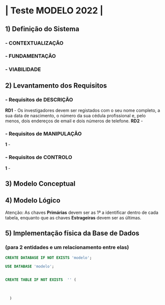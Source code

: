 # | Teste MODELO 2022 |

## 1) Definição do Sistema

### - CONTEXTUALIZAÇÃO

### - FUNDAMENTAÇÃO

### - VIABILIDADE

## 2) Levantamento dos Requisitos

### - Requisitos de DESCRIÇÃO

__RD1__ - Os investigadores devem ser registados com o seu nome completo, a sua data de nascimento, o número da sua cédula profissional e, pelo menos, dois endereços de email e dois números de telefone.
__RD2__ - 

### - Requisitos de MANIPULAÇÃO

__1__ - 

### - Requisitos de CONTROLO

__1__ - 

## 3) Modelo Conceptual

## 4) Modelo Lógico

Atenção: As chaves __Primárias__ devem ser as 1ª a identificar dentro de cada tabela, enquanto que
         as chaves __Estrageiras__ devem ser as últimas.

## 5) Implementação física da Base de Dados
### (para 2 entidades e um relacionamento entre elas)

```sql
CREATE DATABASE IF NOT EXISTS 'modelo';

USE DATABASE 'modelo';


CREATE TABLE IF NOT EXISTS  '' (
  
  
  
  )
``` 

